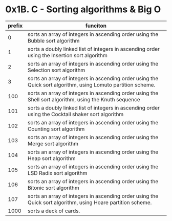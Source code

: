 <h1>0x1B. C - Sorting algorithms & Big O</h1>

| prefix |                                                   funciton                                                   |
| ------ | ------------------------------------------------------------------------------------------------------------ |
|    0   | sorts an array of integers in ascending order using the Bubble sort algorithm                                |
|    1   | sorts a doubly linked list of integers in ascending order using the Insertion sort algorithm                 |
|    2   | sorts an array of integers in ascending order using the Selection sort algorithm                             |
|    3   | sorts an array of integers in ascending order using the Quick sort algorithm, using Lomuto partition scheme. |
|   100  | sorts an array of integers in ascending order using the Shell sort algorithm, using the Knuth sequence       |
|   101  | sorts a doubly linked list of integers in ascending order using the Cocktail shaker sort algorithm           |
|   102  | sorts an array of integers in ascending order using the Counting sort algorithm                              |
|   103  | sorts an array of integers in ascending order using the Merge sort algorithm                                 |
|   104  | sorts an array of integers in ascending order using the Heap sort algorithm                                  |
|   105  | sorts an array of integers in ascending order using the LSD Radix sort algorithm                             |
|   106  | sorts an array of integers in ascending order using the Bitonic sort algorithm                               |
|   107  | sorts an array of integers in ascending order using the Quick sort algorithm, using Hoare partition scheme.  |
|   1000 | sorts a deck of cards.                                                                                       |
